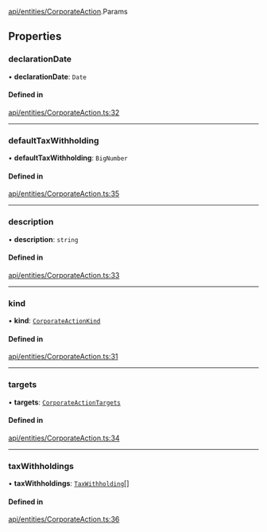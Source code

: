 [api/entities/CorporateAction](../../../../Modules/API/Entities/CorporateAction.md).Params

## Properties

### declarationDate

• **declarationDate**: `Date`

#### Defined in

[api/entities/CorporateAction.ts:32](https://github.com/PolymeshAssociation/polymesh-sdk/blob/15be87e8/src/api/entities/CorporateAction.ts#L32)

___

### defaultTaxWithholding

• **defaultTaxWithholding**: `BigNumber`

#### Defined in

[api/entities/CorporateAction.ts:35](https://github.com/PolymeshAssociation/polymesh-sdk/blob/15be87e8/src/api/entities/CorporateAction.ts#L35)

___

### description

• **description**: `string`

#### Defined in

[api/entities/CorporateAction.ts:33](https://github.com/PolymeshAssociation/polymesh-sdk/blob/15be87e8/src/api/entities/CorporateAction.ts#L33)

___

### kind

• **kind**: [`CorporateActionKind`](../../../../Enums/API/Entities/CorporateActionBase/Types/CorporateActionKind.md)

#### Defined in

[api/entities/CorporateAction.ts:31](https://github.com/PolymeshAssociation/polymesh-sdk/blob/15be87e8/src/api/entities/CorporateAction.ts#L31)

___

### targets

• **targets**: [`CorporateActionTargets`](../CorporateActionBase/Types/CorporateActionTargets.md)

#### Defined in

[api/entities/CorporateAction.ts:34](https://github.com/PolymeshAssociation/polymesh-sdk/blob/15be87e8/src/api/entities/CorporateAction.ts#L34)

___

### taxWithholdings

• **taxWithholdings**: [`TaxWithholding`](../CorporateActionBase/Types/TaxWithholding.md)[]

#### Defined in

[api/entities/CorporateAction.ts:36](https://github.com/PolymeshAssociation/polymesh-sdk/blob/15be87e8/src/api/entities/CorporateAction.ts#L36)

